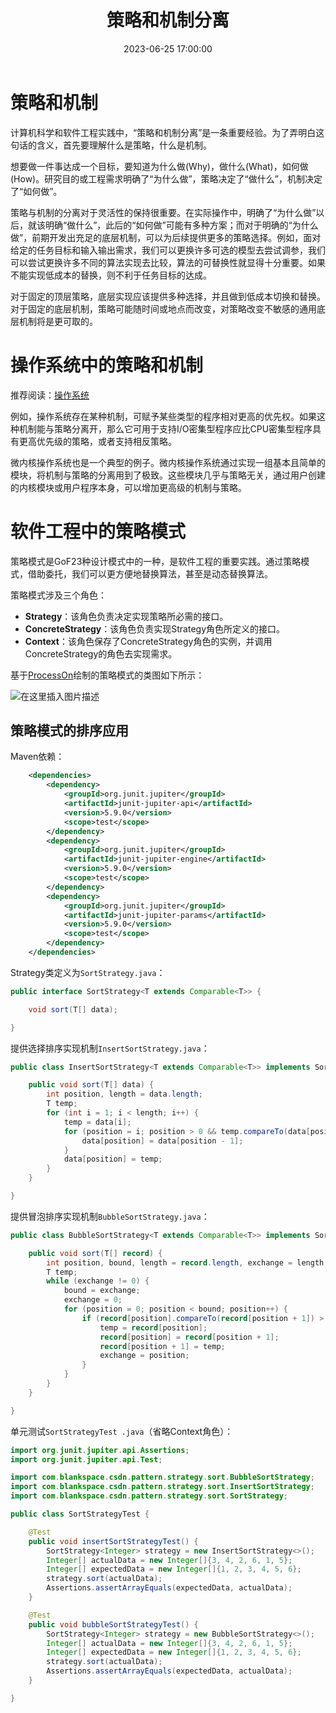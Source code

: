 ﻿---
title: 策略和机制分离
date: 2023-06-25 17:00:00
tags:
- 计算机科学基础
categories:
- 计算机科学基础
---

# 策略和机制

计算机科学和软件工程实践中，“策略和机制分离”是一条重要经验。为了弄明白这句话的含义，首先要理解什么是策略，什么是机制。

想要做一件事达成一个目标，要知道为什么做(Why)，做什么(What)，如何做(How)。研究目的或工程需求明确了“为什么做”，策略决定了“做什么”，机制决定了“如何做”。

策略与机制的分离对于灵活性的保持很重要。在实际操作中，明确了“为什么做”以后，就该明确“做什么”，此后的“如何做”可能有多种方案；而对于明确的“为什么做”，前期开发出充足的底层机制，可以为后续提供更多的策略选择。例如，面对给定的任务目标和输入输出需求，我们可以更换许多可选的模型去尝试调参，我们可以尝试更换许多不同的算法实现去比较，算法的可替换性就显得十分重要。如果不能实现低成本的替换，则不利于任务目标的达成。

对于固定的顶层策略，底层实现应该提供多种选择，并且做到低成本切换和替换。对于固定的底层机制，策略可能随时间或地点而改变，对策略改变不敏感的通用底层机制将是更可取的。

# 操作系统中的策略和机制

推荐阅读：[操作系统](https://blankspace.blog.csdn.net/article/details/128744560)

例如，操作系统存在某种机制，可赋予某些类型的程序相对更高的优先权。如果这种机制能与策略分离开，那么它可用于支持I/O密集型程序应比CPU密集型程序具有更高优先级的策略，或者支持相反策略。

微内核操作系统也是一个典型的例子。微内核操作系统通过实现一组基本且简单的模块，将机制与策略的分离用到了极致。这些模块几乎与策略无关，通过用户创建的内核模块或用户程序本身，可以增加更高级的机制与策略。

# 软件工程中的策略模式

策略模式是GoF23种设计模式中的一种，是软件工程的重要实践。通过策略模式，借助委托，我们可以更方便地替换算法，甚至是动态替换算法。

策略模式涉及三个角色：
- **Strategy**：该角色负责决定实现策略所必需的接口。
- **ConcreteStrategy**：该角色负责实现Strategy角色所定义的接口。
- **Context**：该角色保存了ConcreteStrategy角色的实例，并调用ConcreteStrategy的角色去实现需求。

基于[ProcessOn](https://www.processon.com)绘制的策略模式的类图如下所示：

![在这里插入图片描述](https://img-blog.csdnimg.cn/3b623ff9183a4833b9562739f168cb3d.png)

## 策略模式的排序应用

Maven依赖：
```xml
    <dependencies>
        <dependency>
            <groupId>org.junit.jupiter</groupId>
            <artifactId>junit-jupiter-api</artifactId>
            <version>5.9.0</version>
            <scope>test</scope>
        </dependency>
        <dependency>
            <groupId>org.junit.jupiter</groupId>
            <artifactId>junit-jupiter-engine</artifactId>
            <version>5.9.0</version>
            <scope>test</scope>
        </dependency>
        <dependency>
            <groupId>org.junit.jupiter</groupId>
            <artifactId>junit-jupiter-params</artifactId>
            <version>5.9.0</version>
            <scope>test</scope>
        </dependency>
    </dependencies>
```

Strategy类定义为`SortStrategy.java`：
```java
public interface SortStrategy<T extends Comparable<T>> {

    void sort(T[] data);

}
```

提供选择排序实现机制`InsertSortStrategy.java`：
```java
public class InsertSortStrategy<T extends Comparable<T>> implements SortStrategy<T> {

    public void sort(T[] data) {
        int position, length = data.length;
        T temp;
        for (int i = 1; i < length; i++) {
            temp = data[i];
            for (position = i; position > 0 && temp.compareTo(data[position - 1]) < 0; position--) {
                data[position] = data[position - 1];
            }
            data[position] = temp;
        }
    }

}
```

提供冒泡排序实现机制`BubbleSortStrategy.java`：
```java
public class BubbleSortStrategy<T extends Comparable<T>> implements SortStrategy<T> {

    public void sort(T[] record) {
        int position, bound, length = record.length, exchange = length - 1;
        T temp;
        while (exchange != 0) {
            bound = exchange;
            exchange = 0;
            for (position = 0; position < bound; position++) {
                if (record[position].compareTo(record[position + 1]) > 0) {
                    temp = record[position];
                    record[position] = record[position + 1];
                    record[position + 1] = temp;
                    exchange = position;
                }
            }
        }
    }

}
```


单元测试`SortStrategyTest .java`（省略Context角色）：
```java
import org.junit.jupiter.api.Assertions;
import org.junit.jupiter.api.Test;

import com.blankspace.csdn.pattern.strategy.sort.BubbleSortStrategy;
import com.blankspace.csdn.pattern.strategy.sort.InsertSortStrategy;
import com.blankspace.csdn.pattern.strategy.sort.SortStrategy;

public class SortStrategyTest {

    @Test
    public void insertSortStrategyTest() {
        SortStrategy<Integer> strategy = new InsertSortStrategy<>();
        Integer[] actualData = new Integer[]{3, 4, 2, 6, 1, 5};
        Integer[] expectedData = new Integer[]{1, 2, 3, 4, 5, 6};
        strategy.sort(actualData);
        Assertions.assertArrayEquals(expectedData, actualData);
    }

    @Test
    public void bubbleSortStrategyTest() {
        SortStrategy<Integer> strategy = new BubbleSortStrategy<>();
        Integer[] actualData = new Integer[]{3, 4, 2, 6, 1, 5};
        Integer[] expectedData = new Integer[]{1, 2, 3, 4, 5, 6};
        strategy.sort(actualData);
        Assertions.assertArrayEquals(expectedData, actualData);
    }

}
```

